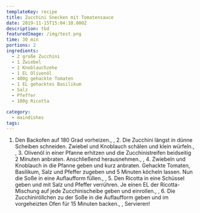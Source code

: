 ```yaml
---
templateKey: recipe
title: Zucchini Snecken mit Tomatensauce
date: 2019-11-15T15:04:10.000Z
description: tbd
featuredImage: /img/test.png
time: 30 min
portions: 2
ingredients:
  - 2 große Zucchini
  - 1 Zwiebel
  - 1 Knoblauchzehe
  - 1 EL Olivenöl
  - 400g gehackte Tomaten
  - 1 EL gehacktes Basilikum
  - Salz
  - Pfeffer
  - 100g Ricotta

category:
  - maindishes
tags:
---
```


1. Den Backofen auf 180 Grad vorheizen., , 2. Die Zucchini längst in dünne Scheiben schneiden. Zwiebel und Knoblauch schälen und klein würfeln., , 3. Olivenöl in einer Pfanne erhitzen und die Zucchinistreifen beidseitig 2 Minuten anbraten. Anschließend herausnehmen., , 4. Zwiebeln und Knoblauch in die Pfanne geben und kurz anbraten. Gehackte Tomaten, Basilikum, Salz und Pfeffer zugeben und 5 Minuten köcheln lassen. Nun die Soße in eine Auflaufform füllen., , 5. Den Ricotta in eine Schüssel geben und mit Salz und Pfeffer verrühren. Je einen EL der Ricotta-Mischung auf jede Zucchinischeibe geben und einrollen., , 6. Die Zucchiniröllchen zu der Soße in die Auflaufform geben und im vorgeheizten Ofen für 15 Minuten backen., , Servieren!
